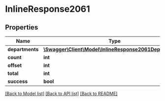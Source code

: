 # InlineResponse2061

## Properties
Name | Type | Description | Notes
------------ | ------------- | ------------- | -------------
**departments** | [**\Swagger\Client\Model\InlineResponse2061Departments[]**](InlineResponse2061Departments.md) |  | [optional] 
**count** | **int** |  | [optional] 
**offset** | **int** |  | [optional] 
**total** | **int** |  | [optional] 
**success** | **bool** |  | [optional] 

[[Back to Model list]](../../README.md#documentation-for-models) [[Back to API list]](../../README.md#documentation-for-api-endpoints) [[Back to README]](../../README.md)

